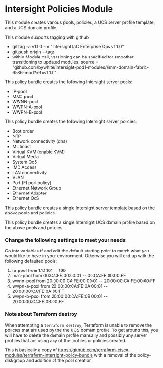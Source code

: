 # Intersight Policies Module

This module creates various pools, policies, a UCS server profile template, and a UCS domain profile. 

This module supports tagging with github
-  git tag -a v1.1.0 -m "Intersight IaC Enterprise Ops v1.1.0"
-  git push origin --tags
- within Module call, versioning can be specified for smoother transitioning to updated modules:
    source = "github.com/bywhite/intersight-pod1-modules//imm-domain-fabric-6536-mod?ref=v1.1.0"

This policy bundle creates the following Intersight server pools:
- IP-pool
- MAC-pool
- WWNN-pool
- WWPN-A-pool
- WWPN-B-pool

This policy bundle creates the following Intersight server policies:
- Boot order
- NTP
- Network connectivity (dns)
- Multicast
- Virtual KVM (enable KVM)
- Virtual Media
- System QoS
- IMC Access
- LAN connectivity
- VLAN
- Port (FI port policy)
- Ethernet Network Group
- Ethernet Adapter
- Ethernet QoS

This policy bundle creates a single Intersight server template based on the above pools and policies.

This policy bundle creates a single Intersight UCS domain profile based on the above pools and policies.


### Change the following settings to meet your needs

Go into variables.tf and edit the default starting point to match what you would like to have in your environment. Otherwise you will end up with the following defaulted pools:

1. ip-pool from 1.1.1.101 -- 199
2. mac-pool from 00:CA:FE:00:00:01 -- 00:CA:FE:00:00:FF
3. wwnn-pool from 20:00:00:CA:FE:00:00:01 -- 20:00:00:CA:FE:00:00:FF
4. wwpn-a-pool from 20:00:00:CA:FE:0A:00:01 -- 20:00:00:CA:FE:0A:00:FF
5. wwpn-b-pool from 20:00:00:CA:FE:0B:00:01 -- 20:00:00:CA:FE:0B:00:FF


### Note about Terraform destroy

When attempting a `terraform destroy`, Terraform is unable to remove the policies that are used by the the UCS domain profile. To get around this, you will have to delete the domain profile manually and possibly any server profiles that are using any of the profiles or policies created.

This is basically a copy of https://github.com/terraform-cisco-modules/terraform-intersight-policy-bundle with a removal of the policy-diskgroup and addition of the pool creation.